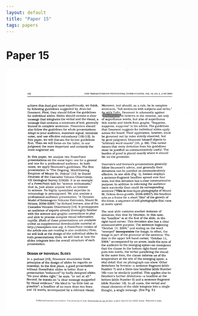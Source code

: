 ```yaml
---
layout: default
title: "Paper 15"
tags: papers
---
```


# Paper 15

<img src="/assets/scans/15.png" alt="Page with chartjunk removed" width="800"/>
